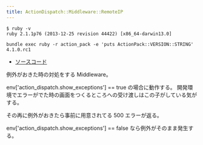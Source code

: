 ```yaml
---
title: ActionDispatch::Middleware::RemoteIP
---
```


```
$ ruby -v
ruby 2.1.1p76 (2013-12-25 revision 44422) [x86_64-darwin13.0]
```

```
bundle exec ruby -r action_pack -e 'puts ActionPack::VERSION::STRING'
4.1.0.rc1
```

* [ソースコード](https://github.com/rails/rails/blob/v4.1.0.rc1/actionpack/lib/action_dispatch/middleware/show_exceptions.rb)

例外がおきた時の対処をする Middleware。

env['action_dispatch.show_exceptions'] == true の場合に動作する。
開発環境でエラーがでた時の画面をつくるところへの受け渡しはこの子がしている気がする。

その再に例外がおきたら事前に用意されてる 500 エラーが返る。

env['action_dispatch.show_exceptions'] == false なら例外がそのまま発生する。
